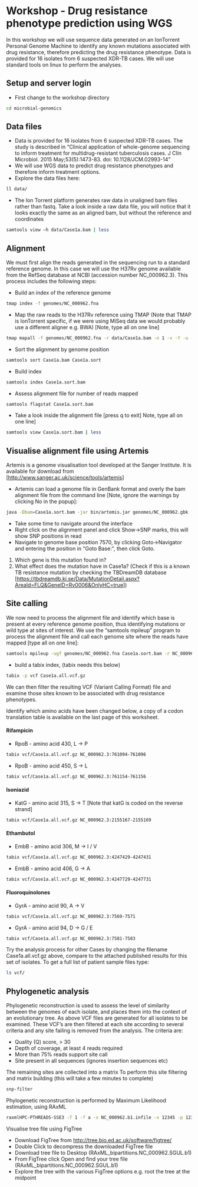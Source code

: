 # Workshop - Drug resistance phenotype prediction using WGS

In this workshop we will use sequence data generated on an IonTorrent Personal Genome Machine to identify any known mutations associated with drug resistance, therefore predicting the drug resistance phenotype. Data is provided for 16 isolates from 6 suspected XDR-TB cases. We will use standard tools on linux to perform the analyses.

## Setup and server login

* First change to the workshop directory

```bash
cd microbial-genomics
```

## Data files

* Data is provided for 16 isolates from 6 suspected XDR-TB cases. The study is described in “Clinical application of whole-genome sequencing to inform treatment for multidrug-resistant tuberculosis cases. J Clin Microbiol. 2015 May;53(5):1473-83. doi: 10.1128/JCM.02993-14”
* We will use WGS data to predict drug resistance phenotypes and therefore inform treatment options. 
* Explore the data files here:

```bash
ll data/
```

* The Ion Torrent platform generates raw data in unaligned bam files rather than fastq. Take a look inside a raw data file, you will notice that it looks exactly the same as an aligned bam, but without the reference and coordinates

```bash
samtools view –h data/Case1a.bam | less
```

## Alignment

We must first align the reads generated in the sequencing run to a standard reference genome. In this case we will use the H37Rv genome available from the RefSeq database at NCBI (accession number NC_000962.3). This process includes the following steps:
* Build an index of the reference genome

```bash
tmap index -f genomes/NC_000962.fna
```

* Map the raw reads to the H37Rv reference using TMAP (Note that TMAP is IonTorrent specific, if we were using MiSeq data we would probably use a different aligner e.g. BWA) [Note, type all on one line]

```bash
tmap mapall -f genomes/NC_000962.fna -r data/Case1a.bam -n 1 -v -Y -u -o 1 stage1 map4 > Case1a.bam
```

* Sort the alignment by genome position

```bash
samtools sort Case1a.bam Case1a.sort
```

* Build index

```bash
samtools index Case1a.sort.bam
```

* Assess alignment file for number of reads mapped

```bash
samtools flagstat Case1a.sort.bam
```

* Take a look inside the alignment file [press q to exit] Note, type all on one line] 

```bash
samtools view Case1a.sort.bam | less
```

## Visualise alignment file using Artemis

Artemis is a genome visualisation tool developed at the Sanger Institute. It is available for download from [http://www.sanger.ac.uk/science/tools/artemis]

* Artemis can load a genome file in GenBank format and overly the bam alignment file from the command line [Note, ignore the warnings by clicking No in the popup]:

```bash
java -Dbam=Case1a.sort.bam -jar bin/artemis.jar genomes/NC_000962.gbk
```

* Take some time to navigate around the interface
* Right click on the alignment panel and click Show->SNP marks, this will show SNP positions in read
* Navigate to genome base position 7570, by clicking Goto->Navigator and entering the position in "Goto Base:", then click Goto.
1. Which gene is this mutation found in?
2. What effect does the mutation have in Case1a? (Check if this is a known TB resistance mutation by checking the TBDreamDB database [https://tbdreamdb.ki.se/Data/MutationDetail.aspx?AreaId=FLQ&GeneID=Rv0006&OnlyHC=true])

## Site calling

We now need to process the alignment file and identify which base is present at every reference genome position, thus identifying mutations or wild type at sites of interest. We use the “samtools mpileup” program to process the alignment file and call each genome site where the reads have mapped [type all on one line]:

```bash
samtools mpileup -ugf genomes/NC_000962.fna Case1a.sort.bam -r NC_000962.3:1-1000000 | bcftools view -cg - | bgzip > Case1a.all.vcf.gz
```

* build a tabix index, (tabix needs this below)

```bash
tabix -p vcf Case1a.all.vcf.gz
```

We can then filter the resulting VCF (Variant Calling Format) file and examine those sites known to be associated with drug resistance phenotypes.

Identify which amino acids have been changed below, a copy of a codon translation table is available on the last page of this worksheet.

#### Rifampicin
* RpoB - amino acid 430, L -> P

```bash
tabix vcf/Case1a.all.vcf.gz NC_000962.3:761094-761096
```

* RpoB - amino acid 450, S -> L

```bash
tabix vcf/Case1a.all.vcf.gz NC_000962.3:761154-761156
```

#### Isoniazid
* KatG - amino acid 315, S -> T [Note that katG is coded on the reverse strand]

```bash
tabix vcf/Case1a.all.vcf.gz NC_000962.3:2155167-2155169
```

#### Ethambutol
* EmbB - amino acid  306, M -> I / V

```bash
tabix vcf/Case1a.all.vcf.gz NC_000962.3:4247429-4247431
```

* EmbB - amino acid 406, G -> A

```bash
tabix vcf/Case1a.all.vcf.gz NC_000962.3:4247729-4247731
```

#### Fluoroquinolones
* GyrA - amino acid 90, A -> V

```bash
tabix vcf/Case1a.all.vcf.gz NC_000962.3:7569-7571
```

* GyrA - amino acid 94, D -> G / E

```bash
tabix vcf/Case1a.all.vcf.gz NC_000962.3:7581-7583
```

Try the analysis process for other Cases by changing the filename Case1a.all.vcf.gz above, compare to the attached published results for this set of isolates. To get a full list of patient sample files type:

```bash
ls vcf/
```

## Phylogenetic analysis

Phylogenetic reconstruction is used to assess the level of similarity between the genomes of each isolate, and places them into the context of an evolutionary tree.
As above VCF files are generated for all isolates to be examined. These VCF’s are then filtered at each site according to several criteria and any site failing is removed from the analysis. The criteria are:

* Quality (Q) score, > 30
* Depth of coverage, at least 4 reads required
* More than 75% reads support site call
* Site present in all sequences (ignores insertion sequences etc)

The remaining sites are collected into a matrix
To perform this site filtering and matrix building (this will take a few minutes to complete)

```bash
snp-filter
```

Phylogenetic reconstruction is performed by Maximum Likelihood estimation, using RAxML

```bash
raxmlHPC-PTHREADS-SSE3 -T 1 -f a -s NC_000962.b1.infile -x 12345 -p 1234 -# 100 -m GTRGAMMA -n NC_000962.b1 -o NC_000962.3
```

Visualise tree file using FigTree
* Download FigTree from http://tree.bio.ed.ac.uk/software/figtree/
* Double Click to decompress the downloaded FigTree file
* Download tree file to Desktop (RAxML_bipartitions.NC_000962.SGUL.b1)
* From FigTree click Open and find your tree file (RAxML_bipartitions.NC_000962.SGUL.b1)
* Explore the tree with the various FigTree options e.g. root the tree at the midpoint

